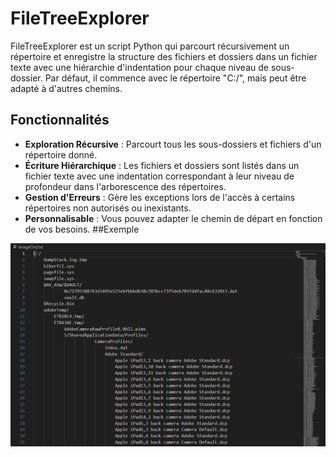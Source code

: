 # FileTreeExplorer

FileTreeExplorer est un script Python qui parcourt récursivement un répertoire et enregistre la structure des fichiers et dossiers dans un fichier texte avec une hiérarchie d'indentation pour chaque niveau de sous-dossier. Par défaut, il commence avec le répertoire "C:/", mais peut être adapté à d'autres chemins.

## Fonctionnalités

- **Exploration Récursive** : Parcourt tous les sous-dossiers et fichiers d'un répertoire donné.
- **Écriture Hiérarchique** : Les fichiers et dossiers sont listés dans un fichier texte avec une indentation correspondant à leur niveau de profondeur dans l'arborescence des répertoires.
- **Gestion d'Erreurs** : Gère les exceptions lors de l'accès à certains répertoires non autorisés ou inexistants.
- **Personnalisable** : Vous pouvez adapter le chemin de départ en fonction de vos besoins.
##Exemple

![exemple d'image](images/FileTreeExplorer1.png)
